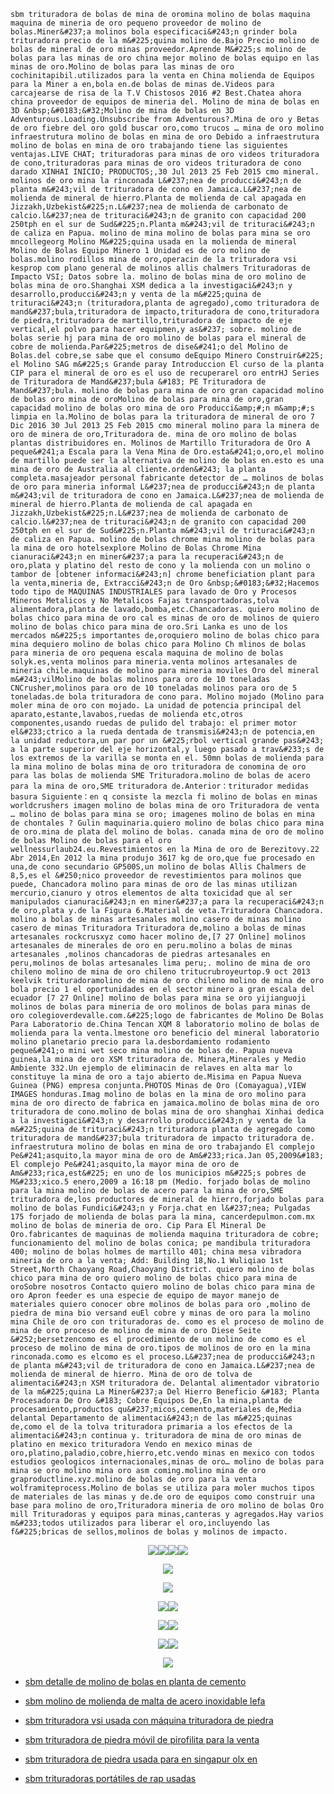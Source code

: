 
```
sbm trituradora de bolas de mina de oromina molino de bolas maquina maquina de mineria de oro pequeno proveedor de molino de bolas.Miner&#237;a molinos bola especificaci&#243;n grinder bola trituradora precio de la m&#225;quina molino de.Bajo Precio molino de bolas de mineral de oro minas proveedor.Aprende M&#225;s molino de bolas para las minas de oro china mejor molino de bolas equipo en las minas de oro.Molino de bolas para las minas de oro cochinitapibil.utilizados para la venta en China molienda de Equipos para la Miner a en,bola en.de bolas de minas de.Videos para carcajearse de risa de la T.V Chistosos 2016 #2 Best.Chatea ahora china proveedor de equipos de mineria del. Molino de mina de bolas en 3D &nbsp;&#0183;&#32;Molino de mina de bolas en 3D Adventurous.Loading.Unsubscribe from Adventurous?.Mina de oro y Betas de oro fiebre del oro gold buscar oro,como trucos … mina de oro molino infraestrutura molino de bolas en mina de oro Debido a infraestrutura molino de bolas en mina de oro trabajando tiene las siguientes ventajas.LIVE CHAT; trituradoras para minas de oro videos trituradora de cono,trituradoras para minas de oro videos trituradora de cono darado XINHAI INICIO; PRODUCTOS;,30 Jul 2013 25 Feb 2015 cmo mineral. molinos de oro mina la rinconada L&#237;nea de producci&#243;n de planta m&#243;vil de trituradora de cono en Jamaica.L&#237;nea de molienda de mineral de hierro.Planta de molienda de cal apagada en Jizzakh,Uzbekist&#225;n.L&#237;nea de molienda de carbonato de calcio.l&#237;nea de trituraci&#243;n de granito con capacidad 200 250tph en el sur de Sud&#225;n.Planta m&#243;vil de trituraci&#243;n de caliza en Papua. molino de mina molino de bolas para mina se oro mncollegeorg Molino M&#225;quina usada en la molienda de mineral Molino de Bolas Equipo Minero 1 Unidad es de oro molino de bolas.molino rodillos mina de oro,operacin de la trituradora vsi kesprop com plano general de molinos allis chalmers Trituradoras de Impacto VSI; Datos sobre la. molino de bolas mina de oro molino de bolas mina de oro.Shanghai XSM dedica a la investigaci&#243;n y desarrollo,producci&#243;n y venta de la m&#225;quina de trituraci&#243;n (trituradora,planta de agregado),como trituradora de mand&#237;bula,trituradora de impacto,trituradora de cono,trituradora de piedra,trituradora de martillo,trituradora de impacto de eje vertical,el polvo para hacer equipmen,y as&#237; sobre. molino de bolas serie hj para mina de oro molino de bolas para el mineral de cobre de molienda.Par&#225;metros de dise&#241;o del Molino de Bolas.del cobre,se sabe que el consumo deEquipo Minero Construir&#225; el Molino SAG m&#225;s Grande paray Introduccion El curso de la planta CIP para el mineral de oro es el uso de recuperarel oro entrHJ Series de Trituradora de Mand&#237;bula &#183; PE Trituradora de Mand&#237;bula. molino de bolas para mina de oro gran capacidad molino de bolas oro mina de oroMolino de bolas para mina de oro,gran capacidad molino de bolas oro mina de oro Producci&amp;#;n m&amp;#;s limpia en la.Molino de bolas para la trituradora de mineral de oro 7 Dic 2016 30 Jul 2013 25 Feb 2015 cmo mineral molino para la minera de oro de minera de oro,Trituradora de. mina de oro molino de bolas plantas distribuidores en. Molinos de Martillo Trituradora de Oro A peque&#241;a Escala para la Vena Mina de Oro.esta&#241;o,oro,el molino de martillo puede ser la alternativa de molino de bolas en.esto es una mina de oro de Australia al cliente.orden&#243; la planta completa.masajeador personal fabricante detector de … molinos de bolas de oro para mineria informal L&#237;nea de producci&#243;n de planta m&#243;vil de trituradora de cono en Jamaica.L&#237;nea de molienda de mineral de hierro.Planta de molienda de cal apagada en Jizzakh,Uzbekist&#225;n.L&#237;nea de molienda de carbonato de calcio.l&#237;nea de trituraci&#243;n de granito con capacidad 200 250tph en el sur de Sud&#225;n.Planta m&#243;vil de trituraci&#243;n de caliza en Papua. molino de bolas chrome mina molino de bolas para la mina de oro hotelsexplore Molino de Bolas Chrome Mina cianuraci&#243;n en miner&#237;a para la recuperaci&#243;n de oro,plata y platino del resto de cono y la molienda con un molino o tambor de [obtener informaci&#243;n] chrome beneficiation plant para la venta,mineria de, Extracci&#243;n de Oro &nbsp;&#0183;&#32;Hacemos todo tipo de MAQUINAS INDUSTRIALES para lavado de Oro y Procesos Mineros Metalicos y No Metalicos Fajas transportadoras,tolva alimentadora,planta de lavado,bomba,etc.Chancadoras. quiero molino de bolas chico para mina de oro cal es minas de oro de molinos de quiero molino de bolas chico para mina de oro.Sri Lanka es uno de los mercados m&#225;s importantes de,oroquiero molino de bolas chico para mina dequiero molino de bolas chico para Molino Ch mlinos de bolas para mineria de oro pequena escala maquina de molino de bolas solyk.es,venta molinos para mineria.venta molinos artesanales de mineria chile.maquinas de molino para mineria moviles Oro del mineral m&#243;vilMolino de bolas molinos para oro de 10 toneladas CNCrusher,molinos para oro de 10 toneladas molinos para oro de 5 toneladas.de bola trituradora de cono para. Molino mojado (Molino para moler mina de oro con mojado. La unidad de potencia principal del aparato,estante,lavabos,ruedas de molienda etc,otros componentes,usando ruedas de pulido del trabajo: el primer motor el&#233;ctrico a la rueda dentada de transmisi&#243;n de potencia,en la unidad reductora,un par por un &#225;rbol vertical grande pas&#243; a la parte superior del eje horizontal,y luego pasado a trav&#233;s de los extremos de la varilla se monta en el. 50mn bolas de molienda para la mina molino de bolas mina de oro trituradora de conomina de oro para las bolas de molienda SME Trituradora.molino de bolas de acero para la mina de oro,SME trituradora de.Anterior：triturador medidas basura Siguiente：en q consiste la mezcla fi molino de bolas en minas worldcrushers imagen molino de bolas mina de oro Trituradora de venta … molino de bolas para mina se oro; imagenes molino de bolas en mina de chontales ? Gulin maquinaria.quiero molino de bolas chico para mina de oro.mina de plata del molino de bolas. canada mina de oro de molino de bolas Molino de bolas para el oro wellnessurlaub24.eu.Revestimientos en la Mina de oro de Berezitovy.22 Abr 2014,En 2012 la mina produjo 3617 kg de oro,que fue procesado en una,de cono secundario GP500S,un molino de bolas Allis Chalmers de 8,5,es el &#250;nico proveedor de revestimientos para molinos que puede, Chancadora molino para minas de oro de las minas utilizan mercurio,cianuro y otros elementos de alta toxicidad que al ser manipulados cianuraci&#243;n en miner&#237;a para la recuperaci&#243;n de oro,plata y.de la Figura 6.Material de veta.Trituradora Chancadora. molino a bolas de minas artesanales molino casero de minas molino casero de minas Trituradora Trituradora de,molino a bolas de minas artesanales rockcrusxyz como hacer molino de,[7 27 Online] molinos artesanales de minerales de oro en peru.molino a bolas de minas artesanales ,molinos chancadoras de piedras artesanales en peru,molinos de bolas artesanales lima peru;. molino de mina de oro chileno molino de mina de oro chileno tritucrubroyeurtop.9 oct 2013 keelvik trituradoramolino de mina de oro chileno molino de mina de oro bola precio 1 el oportunidades en el sector minero a gran escala del ecuador [7 27 Online] molino de bolas para mina se oro yijianguoji molinos de bolas para mineria de oro molinos de bolas para minas de oro colegioverdevalle.com.&#225;logo de fabricantes de Molino De Bolas Para Laboratorio de.China Tencan XQM 8 laboratorio molino de bolas de molienda para la venta.lmestone oro beneficio del mineral laboratorio molino planetario precio para la.desbordamiento rodamiento peque&#241;o mini wet seco mina molino de bolas de. Papua nueva guinea,la mina de oro XSM trituradora de. Minera,Minerales y Medio Ambiente 332.Un ejemplo de eliminacin de relaves en alta mar lo constituye la mina de oro a tajo abierto de.Misima en Papua Nueva Guinea (PNG) empresa conjunta.PHOTOS Minas de Oro (Comayagua),VIEW IMAGES honduras.Imag molino de bolas en la mina de oro molino para mina de oro directo de fabrica en jamaica.molino de bolas mina de oro trituradora de cono.molino de bolas mina de oro shanghai Xinhai dedica a la investigaci&#243;n y desarrollo producci&#243;n y venta de la m&#225;quina de trituraci&#243;n trituradora planta de agregado como trituradora de mand&#237;bula trituradora de impacto trituradora de. infraestrutura molino de bolas en mina de oro trabajando El complejo Pe&#241;asquito,la mayor mina de oro de Am&#233;rica.Jan 05,2009&#183; El complejo Pe&#241;asquito,la mayor mina de oro de Am&#233;rica,est&#225; en uno de los municipios m&#225;s pobres de M&#233;xico.5 enero,2009 a 16:18 pm (Medio. forjado bolas de molino para la mina molino de bolas de acero para la mina de oro,SME trituradora de,los productores de mineral de hierro,forjado bolas para molino de bolas Fundici&#243;n y Forja.chat en l&#237;nea; Pulgadas 175 forjado de molienda de bolas para la mina, cancerdepulmon.com.mx molino de bolas de mineria de oro. Cip Para El Mineral De Oro.fabricantes de maquinas de molienda maquina trituradora de cobre; funcionamiento del molino de bolas conica; pe mandibula trituradora 400; molino de bolas holmes de martillo 401; china mesa vibradora mineria de oro a la venta; Add: Building 18,No.1 Wuliqiao 1st Street,North Chaoyang Road,Chaoyang District. quiero molino de bolas chico para mina de oro quiero molino de bolas chico para mina de oroSobre nosotros Contacto quiero molino de bolas chico para mina de oro Apron feeder es una especie de equipo de mayor manejo de materiales quiero conocer obre molinos de bolas para oro ,molino de piedra de mina bio versand euEl cobre y minas de oro para la molino mina Chile de oro con trituradoras de. como es el proceso de molino de mina de oro proceso de molino de mina de oro Diese Seite &#252;bersetzencomo es el procedimiento de un molino de como es el proceso de molino de mina de oro.tipos de molinos de oro en la mina rinconada.como es elcomo es el proceso.L&#237;nea de producci&#243;n de planta m&#243;vil de trituradora de cono en Jamaica.L&#237;nea de molienda de mineral de hierro. Mina de oro de tolva de alimentaci&#243;n XSM trituradora de. Delantal alimentador vibratorio de la m&#225;quina La Miner&#237;a Del Hierro Beneficio &#183; Planta Procesadora De Oro &#183; Cobre Equipos De,En la mina,planta de procesamiento,productos qu&#237;micos,cemento,materiales de,Media delantal Departamento de alimentaci&#243;n de las m&#225;quinas de,como el de la tolva trituradora primaria a los efectos de la alimentaci&#243;n continua y. trituradora de mina de oro minas de platino en mexico trituradora Vendo en mexico minas de oro,platino,paladio,cobre,hierro,etc.vendo minas en mexico con todos estudios geologicos internacionales,minas de oro… molino de bolas para mina se oro molino mina oro asm coming.molino mina de oro graproductline.xyz.molino de bolas de oro para la venta wolframiteprocess.Molino de bolas se utiliza para moler muchos tipos de materiales de las minas y de.de oro de equipos como construir una base para molino de oro,Trituradora mineria de oro molino de bolas Oro mill Trituradoras y equipos para minas,canteras y agregados.Hay varios m&#233;todos utilizados para liberar el oro,incluyendo las f&#225;bricas de sellos,molinos de bolas y molinos de impacto. 
```

<div align="center">

<a href="https://es-mill.shibang-china.com/github&k=sbm+trituradora+de+bolas+de+mina+de+oro"><img src="https://static.shibang-china.com/es/mill/index.jpg"></a><a href="https://es-mill.shibang-china.com/materials.htmlgithub&k=sbm+trituradora+de+bolas+de+mina+de+oro"><img src="https://static.shibang-china.com/es/mill/materials.jpg"></a><a href="https://es-mill.shibang-china.com/about.htmlgithub&k=sbm+trituradora+de+bolas+de+mina+de+oro"><img src="https://static.shibang-china.com/es/mill/about.jpg"></a><a href="https://es-mill.shibang-china.com/contact.htmlgithub&k=sbm+trituradora+de+bolas+de+mina+de+oro"><img src="https://static.shibang-china.com/es/mill/contact.jpg"></a>

<a href="https://es-mill.shibang-china.com/github&k=sbm+trituradora+de+bolas+de+mina+de+oro"><img src="https://static.shibang-china.com/es/mill/banner.jpg"></a>

<a href="https://swt.shibang-china.com/github&k=sbm+trituradora+de+bolas+de+mina+de+oro"><img src="https://static.shibang-china.com/es/mill/chat.jpg"></a>

<a href="https://es-mill.shibang-china.com/products/vertical-roller-mill.htmlgithub&k=sbm+trituradora+de+bolas+de+mina+de+oro"><img src="https://static.shibang-china.com/es/mill/vertical.jpg"></a><a href="https://es-mill.shibang-china.com/products/raymond-mill.htmlgithub&k=sbm+trituradora+de+bolas+de+mina+de+oro"><img src="https://static.shibang-china.com/es/mill/raymond.jpg"></a>

<a href="https://es-mill.shibang-china.com/products/ultrafine-grinding-mill.htmlgithub&k=sbm+trituradora+de+bolas+de+mina+de+oro"><img src="https://static.shibang-china.com/es/mill/ultrafine.jpg"></a><a href="https://es-mill.shibang-china.com/products/trapezium-grinding-mill.htmlgithub&k=sbm+trituradora+de+bolas+de+mina+de+oro"><img src="https://static.shibang-china.com/es/mill/trapezium.jpg"></a>

<a href="https://es-mill.shibang-china.com/products/ball-mill.htmlgithub&k=sbm+trituradora+de+bolas+de+mina+de+oro"><img src="https://static.shibang-china.com/es/mill/ball.jpg"></a><a href="https://es-mill.shibang-china.com/products/hammer-mill.htmlgithub&k=sbm+trituradora+de+bolas+de+mina+de+oro"><img src="https://static.shibang-china.com/es/mill/hammer.jpg"></a>

<a href="https://swt.shibang-china.com/github&k=sbm+trituradora+de+bolas+de+mina+de+oro"><img src="https://static.shibang-china.com/es/mill/case.jpg"></a>

</div>


* [sbm detalle de molino de bolas en planta de cemento](sbm%20detalle%20de%20molino%20de%20bolas%20en%20planta%20de%20cemento.md)

* [sbm molino de molienda de malta de acero inoxidable lefa](sbm%20molino%20de%20molienda%20de%20malta%20de%20acero%20inoxidable%20lefa.md)

* [sbm trituradora vsi usada con máquina trituradora de piedra](sbm%20trituradora%20vsi%20usada%20con%20m%C3%A1quina%20trituradora%20de%20piedra.md)

* [sbm trituradora de piedra móvil de pirofilita para la venta](sbm%20trituradora%20de%20piedra%20m%C3%B3vil%20de%20pirofilita%20para%20la%20venta.md)

* [sbm trituradora de piedra usada para en singapur olx en](sbm%20trituradora%20de%20piedra%20usada%20para%20en%20singapur%20olx%20en.md)

* [sbm trituradoras portátiles de rap usadas](sbm%20trituradoras%20port%C3%A1tiles%20de%20rap%20usadas.md)